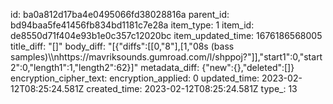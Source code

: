 id: ba0a812d17ba4e0495066fd38028816a
parent_id: bd94baa5fe41456fb834bd1181c7e28a
item_type: 1
item_id: de8550d71f404e93b1e0c357c12020bc
item_updated_time: 1676186568005
title_diff: "[]"
body_diff: "[{\"diffs\":[[0,\"8\"],[1,\"08s (bass samples)\\\nhttps://mavriksounds.gumroad.com/l/shppoj?\"]],\"start1\":0,\"start2\":0,\"length1\":1,\"length2\":62}]"
metadata_diff: {"new":{},"deleted":[]}
encryption_cipher_text: 
encryption_applied: 0
updated_time: 2023-02-12T08:25:24.581Z
created_time: 2023-02-12T08:25:24.581Z
type_: 13
